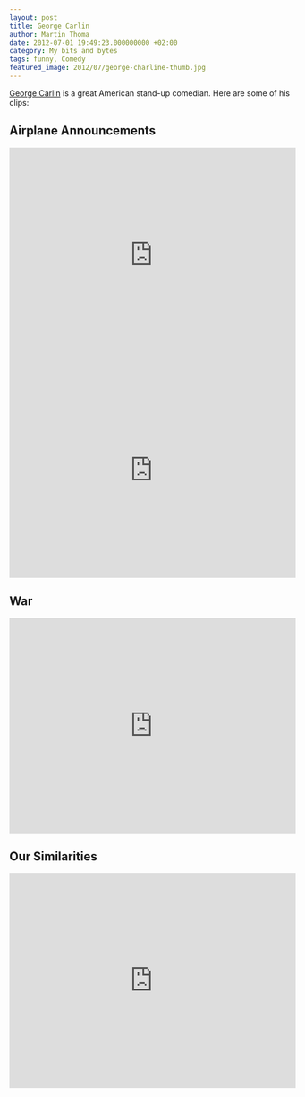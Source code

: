 ```yaml
---
layout: post
title: George Carlin
author: Martin Thoma
date: 2012-07-01 19:49:23.000000000 +02:00
category: My bits and bytes
tags: funny, Comedy
featured_image: 2012/07/george-charline-thumb.jpg
---
```

<a href="http://en.wikipedia.org/wiki/George_Carlin">George Carlin</a> is a great American stand-up comedian. Here are some of his clips:

<h2>Airplane Announcements</h2>
<iframe width="512" height="384" src="http://www.youtube.com/embed/h7uMom9N5-I" frameborder="0" allowfullscreen></iframe>

<iframe width="512" height="384" src="http://www.youtube.com/embed/feylIp-psJ0" frameborder="0" allowfullscreen></iframe>

<h2>War</h2>
<iframe width="512" height="384" src="http://www.youtube.com/embed/gnK8_KJcmWg" frameborder="0" allowfullscreen></iframe>

<h2>Our Similarities</h2>
<iframe width="512" height="384" src="http://www.youtube.com/embed/cgps85scy1g" frameborder="0" allowfullscreen></iframe>

